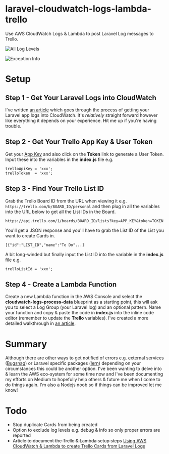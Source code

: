 # laravel-cloudwatch-logs-lambda-trello
Use AWS CloudWatch Logs &amp; Lambda to post Laravel Log messages to Trello.

![All Log Levels](screenshot-all-log-levels.png)

![Exception Info](screenshot-exception.png)

# Setup
## Step 1 - Get Your Laravel Logs into CloudWatch
I've written [an article](https://medium.com/@james_fairhurst/using-aws-cloudwatch-for-laravel-logs-on-forge-27590ee4fe33) which goes through the process of getting your Laravel app logs into CloudWatch. It's *relatively* straight forward however like everything it depends on your experience. Hit me up if you're having trouble.

## Step 2 - Get Your Trello App Key & User Token
Get your [App Key](https://trello.com/app-key) and also click on the **Token** link to generate a User Token. Input these into the variables in the **index.js** file e.g.

```
trelloApiKey = 'xxx';
trelloToken  = 'xxx';
```

## Step 3 - Find Your Trello List ID
Grab the Trello Board ID from the URL when viewing it e.g. `https://trello.com/b/BOARD_ID/personal` and then plug in all the variables into the URL below to get all the List IDs in the Board.

```
https://api.trello.com/1/boards/BOARD_ID/lists?key=APP_KEY&token=TOKEN
```

You'll get a JSON response and you'll have to grab the List ID of the List you want to create Cards in.

```
[{"id":"LIST_ID","name":"To Do"...]
```

A bit long-winded but finally input the List ID into the variable in the **index.js** file e.g.

```
trelloListId = 'xxx';
```

## Step 4 - Create a Lambda Function
Create a new Lambda function in the AWS Console and select the **cloudwatch-logs-process-data** blueprint as a starting point, this will ask you to select a Log Group (your Laravel log) and an optional pattern. Name your function and copy & paste the code in **index.js** into the inline code editor (remember to update the **Trello** variables). I've created a more detailed walkthrough in [an article]().

# Summary
Although there are other ways to get notified of errors e.g. external services ([Bugsnag](https://bugsnag.com/)) or Laravel specific packages ([lern](https://github.com/tylercd100/lern)) depending on your circumstances this could be another option. I've been wanting to delve into & learn the AWS eco-system for some time now and I've been documenting my efforts on Medium to hopefully help others & future me when I come to do things again. I'm also a Nodejs noob so if things can be improved let me know!

# Todo
* Stop duplicate Cards from being created
* Option to exclude log levels e.g. debug & info so only proper errors are reported
* ~~Article to document the Trello & Lambda setup steps~~ [Using AWS CloudWatch & Lambda to create Trello Cards from Laravel Logs]()